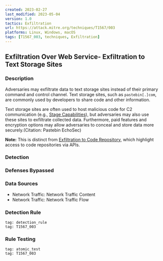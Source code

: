 ```yaml
---
created: 2023-02-27
last_modified: 2023-05-04
version: 1.0
tactics: Exfiltration
url: https://attack.mitre.org/techniques/T1567/003
platforms: Linux, Windows, macOS
tags: [T1567_003, techniques, Exfiltration]
---
```


## Exfiltration Over Web Service- Exfiltration to Text Storage Sites

### Description

Adversaries may exfiltrate data to text storage sites instead of their primary command and control channel. Text storage sites, such as <code>pastebin[.]com</code>, are commonly used by developers to share code and other information.  

Text storage sites are often used to host malicious code for C2 communication (e.g., [Stage Capabilities](https://attack.mitre.org/techniques/T1608)), but adversaries may also use these sites to exfiltrate collected data. Furthermore, paid features and encryption options may allow adversaries to conceal and store data more securely.(Citation: Pastebin EchoSec)

**Note:** This is distinct from [Exfiltration to Code Repository](https://attack.mitre.org/techniques/T1567/001), which highlight access to code repositories via APIs.

### Detection



### Defenses Bypassed



### Data Sources

  - Network Traffic: Network Traffic Content
  -  Network Traffic: Network Traffic Flow
### Detection Rule

```query
tag: detection_rule
tag: T1567_003
```

### Rule Testing

```query
tag: atomic_test
tag: T1567_003
```
